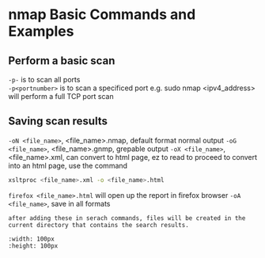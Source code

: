 # nmap Basic Commands and Examples

## Perform a basic scan
`-p-` is to scan all ports  
`-p<portnumber>` is to scan a specificed port
e.g. sudo nmap <ipv4_address> will perform a full TCP port scan


## Saving scan results
`-oN <file_name>`, <file_name>.nmap, default format normal output
`-oG <file_name>`, <file_name>.gnmp, grepable output
`-oX <file_name>`, <file_name>.xml, can convert to html page, ez to read
to proceed to convert into an html page, use the command
```bash
xsltproc <file_name>.xml -o <file_name>.html
```

`firefox <file_name>.html` will open up the report in firefox browser
`-oA <file_name>`, save in all formats
```{tip}
after adding these in serach commands, files will be created in the
current directory that contains the search results.
```

```{figure} /_static/test/tp.png
:width: 100px
:height: 100px
```

